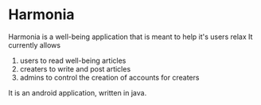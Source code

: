 # Harmonia

Harmonia is a well-being application that is meant to help it's users relax
It currently allows 
1. users to read well-being articles
2. creaters to write and post articles
3. admins to control the creation of accounts for creaters

It is an android application, written in java.
